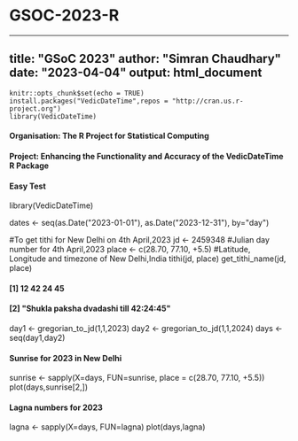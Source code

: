 # GSOC-2023-R
---
title: "GSoC 2023"
author: "Simran Chaudhary"
date: "2023-04-04"
output: html_document
---

```{r setup, include=FALSE}
knitr::opts_chunk$set(echo = TRUE)
install.packages("VedicDateTime",repos = "http://cran.us.r-project.org")
library(VedicDateTime)
```
#### Organisation: The R Project for Statistical Computing

#### Project: Enhancing the Functionality and Accuracy of the VedicDateTime R Package


#### Easy Test

library(VedicDateTime)

dates <- seq(as.Date("2023-01-01"), as.Date("2023-12-31"), by="day")

#To get tithi for New Delhi on 4th April,2023
jd <- 2459348 #Julian day number for 4th April,2023
place <- c(28.70, 77.10, +5.5) #Latitude, Longitude and timezone of New Delhi,India
tithi(jd, place)
get_tithi_name(jd, place)

#### [1] 12 42 24 45
#### [2] "Shukla paksha dvadashi till 42:24:45"

day1 <- gregorian_to_jd(1,1,2023)
day2 <- gregorian_to_jd(1,1,2024)
days <- seq(day1,day2)
#### Sunrise for 2023 in New Delhi
sunrise <- sapply(X=days, FUN=sunrise, place = c(28.70, 77.10, +5.5))
plot(days,sunrise[2,])
#### Lagna numbers for 2023
lagna <- sapply(X=days, FUN=lagna)
plot(days,lagna)
